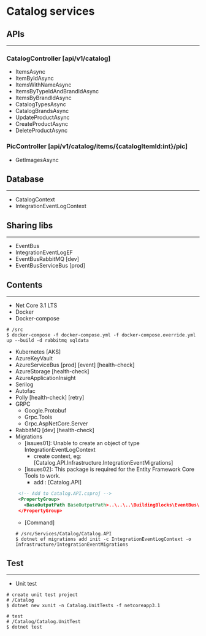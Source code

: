 # Catalog services

## APIs
---
### CatalogController [api/v1/catalog]
  - ItemsAsync
  - ItemByIdAsync
  - ItemsWithNameAsync
  - ItemsByTypeIdAndBrandIdAsync
  - ItemsByBrandIdAsync
  - CatalogTypesAsync
  - CatalogBrandsAsync
  - UpdateProductAsync
  - CreateProductAsync
  - DeleteProductAsync

### PicController [api/v1/catalog/items/{catalogItemId:int}/pic]

- GetImagesAsync

## Database
---

- CatalogContext
- IntegrationEventLogContext

## Sharing libs
---

- EventBus
- IntegrationEventLogEF
- EventBusRabbitMQ   [dev]
- EventBusServiceBus [prod]


## Contents
---

- Net Core 3.1 LTS
- Docker
- Docker-compose
```
# /src
$ docker-compose -f docker-compose.yml -f docker-compose.override.yml up --build -d rabbitmq sqldata
```
- Kubernetes [AKS]
- AzureKeyVault
- AzureServiceBus [prod] [event] [health-check]
- AzureStorage [health-check]
- AzureApplicationInsight
- Serilog
- Autofac
- Polly [health-check] [retry]
- GRPC
  - Google.Protobuf
  - Grpc.Tools
  - Grpc.AspNetCore.Server
- RabbitMQ [dev] [health-check]
- Migrations
  - [issues01]: Unable to create an object of type IntegrationEventLogContext
    - create context, eg: [Catalog.API.Infrastructure.IntegrationEventMigrations]
  - [issues02]: This package is required for the Entity Framework Core Tools to work.
    - add : [Catalog.API]
   ```xml
    <!-- Add to Catalog.API.csproj -->
    <PropertyGroup>
      <BaseOutputPath BaseOutputPath>..\..\..\BuildingBlocks\EventBus\IntegrationEventLogEF\bin\</BaseOutputPath>
    </PropertyGroup>
   ``` 
  - [Command]
   ```
   # /src/Services/Catalog/Catalog.API
   $ dotnet ef migrations add init -c IntegrationEventLogContext -o Infrastructure/IntegrationEventMigrations
   ```
## Test
---
  - Unit test
  ```
  # create unit test project 
  # /Catalog
  $ dotnet new xunit -n Catalog.UnitTests -f netcoreapp3.1

  # test
  # /Catalog/Catalog.UnitTest
  $ dotnet test
  ```
